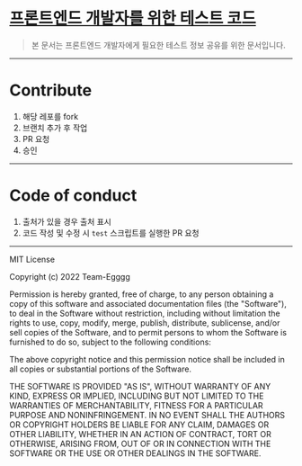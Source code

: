 # [프론트엔드 개발자를 위한 테스트 코드](https://team-egggg.gitbook.io/welcome-to-gitbook/)
> 본 문서는 프론트엔드 개발자에게 필요한 테스트 정보 공유를 위한 문서입니다.

---
# Contribute
 1. 해당 레포를 fork
 2. 브랜치 추가 후 작업
 3. PR 요청
 4. 승인
---
# Code of conduct
1. 출처가 있을 경우 출처 표시
3. 코드 작성 및 수정 시 `test` 스크립트를 실행한 PR 요청
---
MIT License

Copyright (c) 2022 Team-Egggg

Permission is hereby granted, free of charge, to any person obtaining a copy
of this software and associated documentation files (the "Software"), to deal
in the Software without restriction, including without limitation the rights
to use, copy, modify, merge, publish, distribute, sublicense, and/or sell
copies of the Software, and to permit persons to whom the Software is
furnished to do so, subject to the following conditions:

The above copyright notice and this permission notice shall be included in all
copies or substantial portions of the Software.

THE SOFTWARE IS PROVIDED "AS IS", WITHOUT WARRANTY OF ANY KIND, EXPRESS OR
IMPLIED, INCLUDING BUT NOT LIMITED TO THE WARRANTIES OF MERCHANTABILITY,
FITNESS FOR A PARTICULAR PURPOSE AND NONINFRINGEMENT. IN NO EVENT SHALL THE
AUTHORS OR COPYRIGHT HOLDERS BE LIABLE FOR ANY CLAIM, DAMAGES OR OTHER
LIABILITY, WHETHER IN AN ACTION OF CONTRACT, TORT OR OTHERWISE, ARISING FROM,
OUT OF OR IN CONNECTION WITH THE SOFTWARE OR THE USE OR OTHER DEALINGS IN THE
SOFTWARE.
